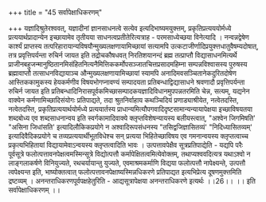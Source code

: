 +++
title = "45 सर्वापेक्षाधिकरणम्"

+++
यज्ञादिश्रुतेरश्ववत्, यज्ञादीनां ज्ञानसाधनत्वे सत्येव इत्यदिभाष्यमयुक्त्तम्, प्रकृतिप्रत्यययोर्मध्ये प्रत्ययार्थप्रादान्येन इच्छायामेव तृतीयया साधनत्वप्रतीतेरित्यत्राह - परमसाध्येच्छया विनेत्यादि । नन्वन्नद्वेषेण कार्श्यं प्राप्तस्य तत्परिहारायान्यविषयौन्मुख्यलक्षणायामिच्छायां सत्यामपि उत्कटाजीर्णादिप्रयुक्त्तधातुवैषम्यदोषात्, तत्र प्रवृत्तिपर्यन्ता रुचिर्न जायत इति तद्रोचकौषधवत् निरतिशयानन्दं ब्रह्म तत्प्राप्तौ विद्यासाधनमित्यर्थे प्राजीनबहुजन्मानुष्ठितानमिसंहितनित्यनैमित्तिककर्मोपसञ्जातचित्तप्रसादमहिम्ना सम्पन्नविश्वासस्य पुरुषस्य ब्रह्मावाप्तौ तत्साधनविद्यायाञ्च औन्मुख्यलक्षणायामिच्छायां स्यामपि अनादिमवसञ्चितानेकदुरितदोषेण आस्तिककामुकस्य हेयकर्मणीव विषयभोगप्नावण्यं सम्पादयता प्रतिबन्धाद्विद्यासाधने श्रवणादौ प्रवृत्तिपर्यन्ता रुचिर्न जायत इति प्रतिबन्धादिनिरासपूर्वकमिच्छासम्पादकयज्ञादिविधानमुपपन्नतरमिति चेन्न, सत्यम्, यद्यनेन वाक्येन कर्मणामिच्छादिसंयोगः प्रतिपाद्यते, तदा श्रुतनिर्वाहाय कथञ्चिदियं प्रणाड्याश्रीयेत, नत्वेतदस्ति, नत्वेतदस्ति, प्रकृतिप्रत्ययार्थयोर्मध्ये प्रत्ययार्तस्य प्राधान्यमित्यौपगवादिदृष्टसामान्यन्यायापेक्षया इच्छाविषयतया शब्दबोध्य एव शब्दसाधनान्वय इति स्वर्गकामादिवाक्ये क्लृप्तविशेषन्यायस्य बलीयस्त्वात्, "अश्वेन जिगमिषति' "असिना जिधांसति' इत्यादिलौकिकप्रयोगे न अश्वादिरूपसंधनस्य "तसिद्वजिज्ञासितव्यं' "निदिध्यासितव्यम्' इत्यादिवैदिकप्रयोगे च तव्यप्रत्ययार्थीभूतविधेश्च सन् प्रत्यया भिहितेच्छाविषय एव गमनान्वयस्य क्लृप्तत्वाच्च प्रकृत्यभिहितायां विद्यायामेवाऽन्वयस्य क्लृप्तत्वादिति भावः । उत्पत्तावपेक्षैव सूत्रप्रतिपाद्येति - यद्यपि परैः पूर्वसूत्रे फलोत्पत्तावनपेक्षत्वमस्मिन्सूत्रे विद्योत्पत्तौ कर्मापेक्षितत्वमित्येवोक्तम्, तथाप्यश्ववदित्यत्र यथाऽश्वो न लाङ्गलाकर्षणे विनियुज्यते, रथचर्यायान्तु युज्यते, एवमाश्रमकर्माणि विद्यया फलोत्पत्तौ नापेक्ष्यन्ते, उत्पत्तौ त्वपेक्ष्यन्त इति, भाष्योक्तत्वात् फलोत्पत्तावनपेक्षाष्यस्मिन्नधिकरणे प्रतिपाद्यत इत्यभिप्रेत्य दूषणमुक्त्तमिति द्रष्टव्यम् । अनन्तराधिकरणपूर्वपक्षहेतुरिति - आद्यसूत्रापेक्षया अनन्तराधिकरणे इत्यर्थः ।।26।। ।। इति सर्वापेक्षाधिकरणम् ।।